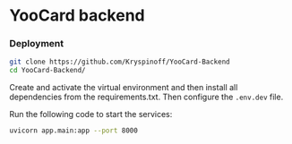 # YooCard backend

### Deployment
```bash
git clone https://github.com/Kryspinoff/YooCard-Backend
cd YooCard-Backend/
```

Create and activate the virtual environment and then install all dependencies from the requirements.txt.
Then configure the `.env.dev` file.

Run the following code to start the services:

```bash
uvicorn app.main:app --port 8000
```